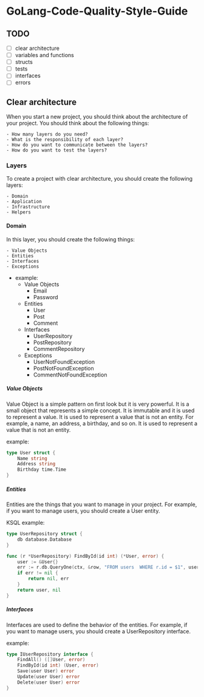 # GoLang-Code-Quality-Style-Guide

## TODO

- [ ] clear architecture
- [ ] variables and functions
- [ ] structs
- [ ] tests
- [ ] interfaces
- [ ] errors

## Clear architecture

When you start a new project, you should think about the architecture of your project. You should think about the following things:

    - How many layers do you need?
    - What is the responsibility of each layer?
    - How do you want to communicate between the layers?
    - How do you want to test the layers?

### Layers
To create a project with clear architecture, you should create the following layers:

    - Domain
    - Application
    - Infrastructure
    - Helpers

#### Domain
In this layer, you should create the following things:

    - Value Objects
    - Entities
    - Interfaces
    - Exceptions

- example:
    - Value Objects
        - Email
        - Password
    - Entities
        - User
        - Post
        - Comment
    - Interfaces
        - UserRepository
        - PostRepository
        - CommentRepository
    - Exceptions
        - UserNotFoundException
        - PostNotFoundException
        - CommentNotFoundException

##### Value Objects
Value Object is a simple pattern on first look but it is very powerful. It is a small object that represents a simple concept. It is immutable and it is used to represent a value. It is used to represent a value that is not an entity. For example, a name, an address, a birthday, and so on. It is used to represent a value that is not an entity. 

example:
```go
type User struct {
    Name string
    Address string
    Birthday time.Time
}
```

##### Entities
Entities are the things that you want to manage in your project. For example, if you want to manage users, you should create a User entity.

KSQL example:
```go
type UserRepository struct {
    db database.Database
}

func (r *UserRepository) FindById(id int) (*User, error) {
    user := &User{}
    err := r.db.QueryOne(ctx, &row, "FROM users  WHERE r.id = $1", user)
    if err != nil {
        return nil, err
    }
    return user, nil
}
```
##### Interfaces
Interfaces are used to define the behavior of the entities. For example, if you want to manage users, you should create a UserRepository interface.

example:
```go
type IUserRepository interface {
    FindAll() ([]User, error)
    FindById(id int) (User, error)
    Save(user User) error
    Update(user User) error
    Delete(user User) error
}
```